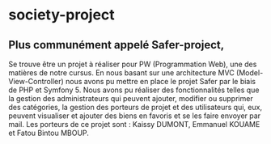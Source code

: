 # society-project
## Plus communément appelé Safer-project,
Se trouve être un projet à réaliser pour PW (Programmation Web), une des matières de notre cursus. 
En nous basant sur une architecture MVC (Model-View-Controller) nous avons pu mettre en place le projet Safer par le biais de PHP et Symfony 5. Nous avons pu réaliser des fonctionnalités telles que la gestion des administrateurs qui peuvent ajouter, modifier ou supprimer des catégories, la gestion des porteurs de projet et des utilisateurs qui, eux, peuvent visualiser et ajouter des biens en favoris et se les faire envoyer par mail.
Les porteurs de ce projet sont : Kaissy DUMONT, Emmanuel KOUAME et Fatou Bintou MBOUP.
